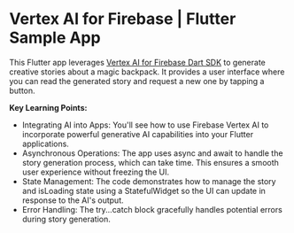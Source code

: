 # Vertex AI for Firebase | Flutter Sample App

This Flutter app leverages [Vertex AI for Firebase Dart SDK](https://firebase.google.com/docs/vertex-ai) to generate creative stories about a magic backpack. It provides a user interface where you can read the generated story and request a new one by tapping a button.

__Key Learning Points:__

- Integrating AI into Apps: You'll see how to use Firebase Vertex AI to incorporate powerful generative AI capabilities into your Flutter applications.
- Asynchronous Operations: The app uses async and await to handle the story generation process, which can take time. This ensures a smooth user experience without freezing the UI.
- State Management: The code demonstrates how to manage the story and isLoading state using a StatefulWidget so the UI can update in response to the AI's output.
- Error Handling: The try...catch block gracefully handles potential errors during story generation.

